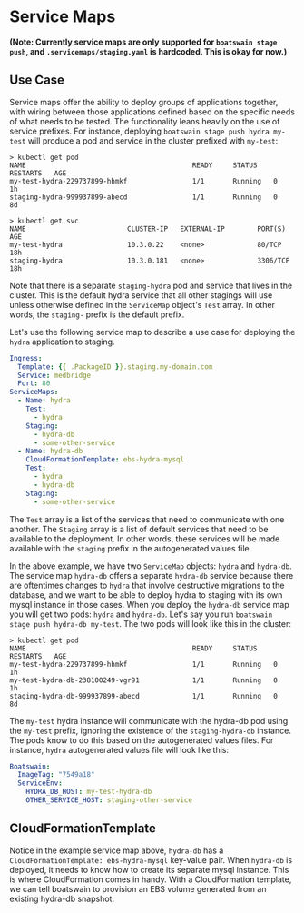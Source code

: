 

# Service Maps
**(Note: Currently service maps are only supported for `boatswain stage push`, and `.servicemaps/staging.yaml` is hardcoded. This is okay for now.)**

## Use Case

Service maps offer the ability to deploy groups of applications together, with wiring between those applications defined based on the specific needs of what needs to be tested. The functionality leans heavily on the use of service prefixes. For instance, deploying `boatswain stage push hydra my-test` will produce a pod and service in the cluster prefixed with `my-test`:
```
> kubectl get pod
NAME                                         READY     STATUS    RESTARTS   AGE
my-test-hydra-229737899-hhmkf                1/1       Running   0          1h
staging-hydra-999937899-abecd                1/1       Running   0          8d
```

```
> kubectl get svc
NAME                         CLUSTER-IP   EXTERNAL-IP        PORT(S)             AGE
my-test-hydra                10.3.0.22    <none>             80/TCP              18h
staging-hydra                10.3.0.181   <none>             3306/TCP            18h
```

Note that there is a separate `staging-hydra` pod and service that lives in the cluster. This is the default hydra service that all other stagings will use unless otherwise defined in the `ServiceMap` object's `Test` array. In other words, the `staging-` prefix is the default prefix.

Let's use the following service map to describe a use case for deploying the `hydra` application to staging.

```yaml
Ingress: 
  Template: {{ .PackageID }}.staging.my-domain.com
  Service: medbridge
  Port: 80
ServiceMaps:
  - Name: hydra
    Test:
      - hydra
    Staging:
      - hydra-db
      - some-other-service
  - Name: hydra-db
    CloudFormationTemplate: ebs-hydra-mysql
    Test:
      - hydra
      - hydra-db
    Staging:
      - some-other-service
```

The `Test` array is a list of the services that need to communicate with one another. The `Staging` array is a list of default services that need to be available to the deployment. In other words, these services will be made available with the `staging` prefix in the autogenerated values file.

In the above example, we have two `ServiceMap` objects: `hydra` and `hydra-db`. The service map `hydra-db` offers a separate `hydra-db` service because there are oftentimes changes to `hydra` that involve destructive migrations to the database, and we want to be able to deploy hydra to staging with its own mysql instance in those cases. When you deploy the `hydra-db` service map you will get two pods: `hydra` and `hydra-db`. Let's say you run `boatswain stage push hydra-db my-test`. The two pods will look like this in the cluster:

```
> kubectl get pod
NAME                                         READY     STATUS    RESTARTS   AGE
my-test-hydra-229737899-hhmkf                1/1       Running   0          1h
my-test-hydra-db-238100249-vgr91             1/1       Running   0          1h
staging-hydra-db-999937899-abecd             1/1       Running   0          8d
```

The `my-test` hydra instance will communicate with the hydra-db pod using the `my-test` prefix, ignoring the existence of the `staging-hydra-db` instance. The pods know to do this based on the autogenerated values files. For instance, `hydra` autogenerated values file will look like this:

```yaml
Boatswain:
  ImageTag: "7549a18"
  ServiceEnv:
    HYDRA_DB_HOST: my-test-hydra-db
    OTHER_SERVICE_HOST: staging-other-service
```

## CloudFormationTemplate

Notice in the example service map above, `hydra-db` has a `CloudFormationTemplate: ebs-hydra-mysql` key-value pair. When `hydra-db` is deployed, it needs to know how to create its separate mysql instance. This is where CloudFormation comes in handy. With a CloudFormation template, we can tell boatswain to provision an EBS volume generated from an existing hydra-db snapshot.
